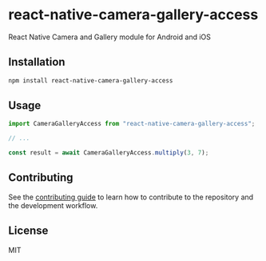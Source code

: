 # react-native-camera-gallery-access

React Native Camera and Gallery module for Android and iOS

## Installation

```sh
npm install react-native-camera-gallery-access
```

## Usage

```js
import CameraGalleryAccess from "react-native-camera-gallery-access";

// ...

const result = await CameraGalleryAccess.multiply(3, 7);
```

## Contributing

See the [contributing guide](CONTRIBUTING.md) to learn how to contribute to the repository and the development workflow.

## License

MIT
